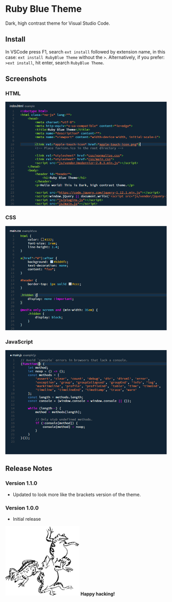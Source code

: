 # Ruby Blue Theme

Dark, high contrast theme for Visual Studio Code.


## Install

In VSCode press F1, search `ext install` followed by extension name, in this case: `ext install RubyBlue Theme` without the `>`. Alternatively, if you prefer: `>ext install`, hit enter, search `RubyBlue Theme`.

## Screenshots

### HTML
![html screenshot](https://raw.githubusercontent.com/hirofumii/vscode-theme-rubyblue/images/html_01.png)

### CSS
![css screenshot](https://raw.githubusercontent.com/hirofumii/vscode-theme-rubyblue/images/css_01.png)

### JavaScript
![javascript screenshot](https://raw.githubusercontent.com/hirofumii/vscode-theme-rubyblue/images/js_01.png)


## Release Notes

### Version 1.1.0
- Updated to look more like the brackets version of the theme.

### Version 1.0.0

- Initial release


![flogs](https://raw.githubusercontent.com/hirofumii/vscode-theme-rubyblue/images/flogs.png)
**Happy hacking!**
